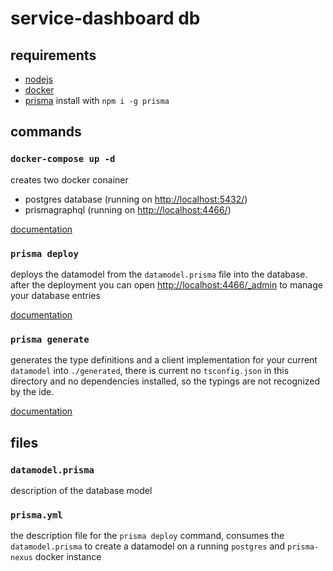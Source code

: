 # service-dashboard db

## requirements

- [nodejs](https://nodejs.org)
- [docker](https://www.docker.com/)
- [prisma](https://www.prisma.io) install with  `npm i -g prisma`

## commands

### `docker-compose up -d`

creates two docker conainer

- postgres database (running on [http://localhost:5432/](http://localhost:5432/))
- prismagraphql (running on [http://localhost:4466/](http://localhost:4466/))

[documentation](https://www.prisma.io/docs/prisma-server/local-prisma-setup-je3i/)

### `prisma deploy`

deploys the datamodel from the `datamodel.prisma` file into the database. after the deployment you can open [http://localhost:4466/_admin](http://localhost:4466/_admin) to manage your database entries

[documentation](https://www.prisma.io/docs/prisma-cli-and-configuration/prisma-yml-5cy7/)

### `prisma generate`

generates the type definitions and a client implementation for your current `datamodel` into `./generated`, there is current no `tsconfig.json` in this directory and no dependencies installed, so the typings are not recognized by the ide.

[documentation](https://www.prisma.io/docs/1.32/prisma-client/setup/generating-the-client-TYPESCRIPT-r3c2/)

## files

### `datamodel.prisma`

description of the database model

### `prisma.yml`

the description file for the `prisma deploy` command, consumes the `datamodel.prisma` to create a datamodel on a running `postgres` and `prisma-nexus` docker instance